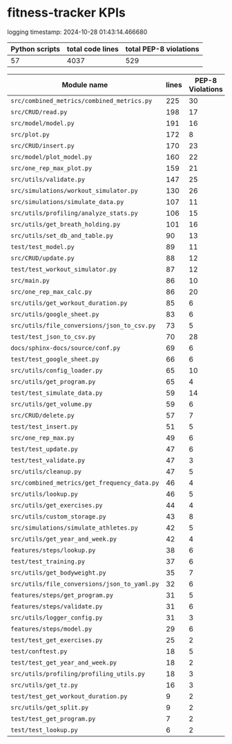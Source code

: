 # fitness-tracker KPIs

logging timestamp:
2024-10-28 01:43:14.466680

| Python scripts | total code lines | total PEP-8 violations |
| --- | --- | --- |
| 57| 4037 | 529 |

| Module name | lines | PEP-8 Violations |
| --- | --- | --- |
| `src/combined_metrics/combined_metrics.py` |        225 |                   30 |
| `src/CRUD/read.py                        ` |        198 |                   17 |
| `src/model/model.py                      ` |        191 |                   16 |
| `src/plot.py                             ` |        172 |                    8 |
| `src/CRUD/insert.py                      ` |        170 |                   23 |
| `src/model/plot_model.py                 ` |        160 |                   22 |
| `src/one_rep_max_plot.py                 ` |        159 |                   21 |
| `src/utils/validate.py                   ` |        147 |                   25 |
| `src/simulations/workout_simulator.py    ` |        130 |                   26 |
| `src/simulations/simulate_data.py        ` |        107 |                   11 |
| `src/utils/profiling/analyze_stats.py    ` |        106 |                   15 |
| `src/utils/get_breath_holding.py         ` |        101 |                   16 |
| `src/utils/set_db_and_table.py           ` |         90 |                   13 |
| `test/test_model.py                      ` |         89 |                   11 |
| `src/CRUD/update.py                      ` |         88 |                   12 |
| `test/test_workout_simulator.py          ` |         87 |                   12 |
| `src/main.py                             ` |         86 |                   10 |
| `src/one_rep_max_calc.py                 ` |         86 |                   20 |
| `src/utils/get_workout_duration.py       ` |         85 |                    6 |
| `src/utils/google_sheet.py               ` |         83 |                    6 |
| `src/utils/file_conversions/json_to_csv.py` |         73 |                    5 |
| `test/test_json_to_csv.py                ` |         70 |                   28 |
| `docs/sphinx-docs/source/conf.py         ` |         69 |                    6 |
| `test/test_google_sheet.py               ` |         66 |                    6 |
| `src/utils/config_loader.py              ` |         65 |                   10 |
| `src/utils/get_program.py                ` |         65 |                    4 |
| `test/test_simulate_data.py              ` |         59 |                   14 |
| `src/utils/get_volume.py                 ` |         59 |                    6 |
| `src/CRUD/delete.py                      ` |         57 |                    7 |
| `test/test_insert.py                     ` |         51 |                    5 |
| `src/one_rep_max.py                      ` |         49 |                    6 |
| `test/test_update.py                     ` |         47 |                    6 |
| `test/test_validate.py                   ` |         47 |                    3 |
| `src/utils/cleanup.py                    ` |         47 |                    5 |
| `src/combined_metrics/get_frequency_data.py` |         46 |                    4 |
| `src/utils/lookup.py                     ` |         46 |                    5 |
| `src/utils/get_exercises.py              ` |         44 |                    4 |
| `src/utils/custom_storage.py             ` |         43 |                    8 |
| `src/simulations/simulate_athletes.py    ` |         42 |                    5 |
| `src/utils/get_year_and_week.py          ` |         42 |                    4 |
| `features/steps/lookup.py                ` |         38 |                    6 |
| `test/test_training.py                   ` |         37 |                    6 |
| `src/utils/get_bodyweight.py             ` |         35 |                    7 |
| `src/utils/file_conversions/json_to_yaml.py` |         32 |                    6 |
| `features/steps/get_program.py           ` |         31 |                    5 |
| `features/steps/validate.py              ` |         31 |                    6 |
| `src/utils/logger_config.py              ` |         31 |                    3 |
| `features/steps/model.py                 ` |         29 |                    6 |
| `test/test_get_exercises.py              ` |         25 |                    2 |
| `test/conftest.py                        ` |         18 |                    5 |
| `test/test_get_year_and_week.py          ` |         18 |                    2 |
| `src/utils/profiling/profiling_utils.py  ` |         18 |                    3 |
| `src/utils/get_tz.py                     ` |         16 |                    3 |
| `test/test_get_workout_duration.py       ` |          9 |                    2 |
| `src/utils/get_split.py                  ` |          9 |                    2 |
| `test/test_get_program.py                ` |          7 |                    2 |
| `test/test_lookup.py                     ` |          6 |                    2 |
